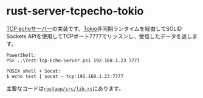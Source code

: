 # rust-server-tcpecho-tokio

[TCP echoサーバー](https://ja.wikipedia.org/wiki/ECHO%E3%83%97%E3%83%AD%E3%83%88%E3%82%B3%E3%83%AB)の実装です。[Tokio][1]非同期ランタイムを経由してSOLID Sockets APIを使用してTCPポート7777でリッスンし、受信したデータを返します。

```
PowerShell:
PS> ..\Test-Tcp-Echo-Server.ps1 192.168.1.23 7777

POSIX shell + Socat:
$ echo test | socat - tcp:192.168.1.23:7777
```

主要なコードは[`rustapp/src/lib.rs`](./rustapp/src/lib.rs)にあります。

[1]: https://tokio.rs
